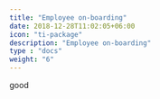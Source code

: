 ```yaml
---
title: "Employee on-boarding"
date: 2018-12-28T11:02:05+06:00
icon: "ti-package"
description: "Employee on-boarding"
type : "docs"
weight: "6"
---
```


good